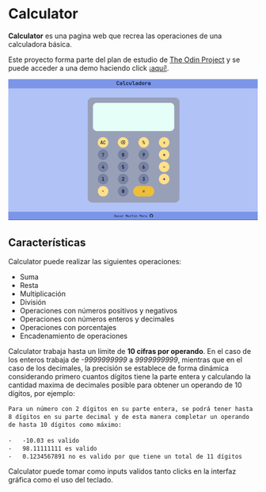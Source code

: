 # Calculator

**Calculator** es una pagina web que recrea las operaciones de una calculadora básica.

Este proyecto forma parte del plan de estudio de [The Odin Project](https://www.theodinproject.com/lessons/foundations-calculator) y se puede acceder a una demo haciendo click [¡aquí!](https://moramartin99.github.io/Calculator/).

![Imagen](./img/calculator.png)

## Características

Calculator puede realizar las siguientes operaciones:

-   Suma
-   Resta
-   Multiplicación
-   División
-   Operaciones con números positivos y negativos
-   Operaciones con números enteros y decimales
-   Operaciones con porcentajes
-   Encadenamiento de operaciones

Calculator trabaja hasta un limite de **10 cifras por operando**. En el caso de los enteros trabaja de _-9999999999_ a _9999999999_, mientras que en el caso de los decimales, la precisión se establece de forma dinámica considerando primero cuantos dígitos tiene la parte entera y calculando la cantidad maxima de decimales posible para obtener un operando de 10 dígitos, por ejemplo:

```
Para un número con 2 dígitos en su parte entera, se podrá tener hasta 8 dígitos en su parte decimal y de esta manera completar un operando de hasta 10 dígitos como máximo:

-   -10.03 es valido
-   98.11111111 es valido
-   0.1234567891 no es valido por que tiene un total de 11 dígitos
```

Calculator puede tomar como inputs validos tanto clicks en la interfaz gráfica como el uso del teclado.
